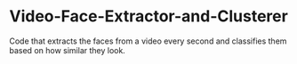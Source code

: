 # Video-Face-Extractor-and-Clusterer
Code that extracts the faces from a video every second and classifies them based on how similar they look.
